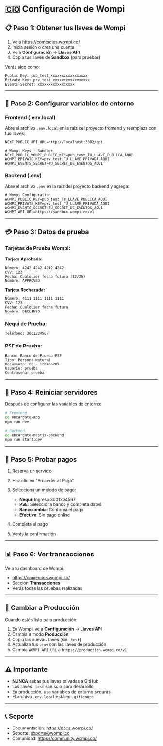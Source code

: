 # 🇨🇴 Configuración de Wompi

## 📋 Paso 1: Obtener tus llaves de Wompi

1. Ve a https://comercios.wompi.co/
2. Inicia sesión o crea una cuenta
3. Ve a **Configuración** → **Llaves API**
4. Copia tus llaves de **Sandbox** (para pruebas)

Verás algo como:
```
Public Key: pub_test_xxxxxxxxxxxxxxxxx
Private Key: prv_test_xxxxxxxxxxxxxxxxx
Events Secret: xxxxxxxxxxxxxxxxx
```

---

## 🔧 Paso 2: Configurar variables de entorno

### Frontend (.env.local)

Abre el archivo `.env.local` en la raíz del proyecto frontend y reemplaza con tus llaves:

```env
NEXT_PUBLIC_API_URL=http://localhost:3002/api

# Wompi Keys - Sandbox
NEXT_PUBLIC_WOMPI_PUBLIC_KEY=pub_test_TU_LLAVE_PUBLICA_AQUI
WOMPI_PRIVATE_KEY=prv_test_TU_LLAVE_PRIVADA_AQUI
WOMPI_EVENTS_SECRET=TU_SECRET_DE_EVENTOS_AQUI
```

### Backend (.env)

Abre el archivo `.env` en la raíz del proyecto backend y agrega:

```env
# Wompi Configuration
WOMPI_PUBLIC_KEY=pub_test_TU_LLAVE_PUBLICA_AQUI
WOMPI_PRIVATE_KEY=prv_test_TU_LLAVE_PRIVADA_AQUI
WOMPI_EVENTS_SECRET=TU_SECRET_DE_EVENTOS_AQUI
WOMPI_API_URL=https://sandbox.wompi.co/v1
```

---

## 💳 Paso 3: Datos de prueba

### Tarjetas de Prueba Wompi:

**Tarjeta Aprobada:**
```
Número: 4242 4242 4242 4242
CVV: 123
Fecha: Cualquier fecha futura (12/25)
Nombre: APPROVED
```

**Tarjeta Rechazada:**
```
Número: 4111 1111 1111 1111
CVV: 123
Fecha: Cualquier fecha futura
Nombre: DECLINED
```

### Nequi de Prueba:
```
Teléfono: 3001234567
```

### PSE de Prueba:
```
Banco: Banco de Prueba PSE
Tipo: Persona Natural
Documento: CC - 123456789
Usuario: prueba
Contraseña: prueba
```

---

## 🚀 Paso 4: Reiniciar servidores

Después de configurar las variables de entorno:

```bash
# Frontend
cd encargate-app
npm run dev

# Backend
cd encargate-nestjs-backend
npm run start:dev
```

---

## 🧪 Paso 5: Probar pagos

1. Reserva un servicio
2. Haz clic en "Proceder al Pago"
3. Selecciona un método de pago:
   - **Nequi**: Ingresa 3001234567
   - **PSE**: Selecciona banco y completa datos
   - **Bancolombia**: Confirma el pago
   - **Efectivo**: Sin pago online

4. Completa el pago
5. Verás la confirmación

---

## 📊 Paso 6: Ver transacciones

Ve a tu dashboard de Wompi:
- https://comercios.wompi.co/
- Sección **Transacciones**
- Verás todas las pruebas realizadas

---

## 🔄 Cambiar a Producción

Cuando estés listo para producción:

1. En Wompi, ve a **Configuración** → **Llaves API**
2. Cambia a modo **Producción**
3. Copia las nuevas llaves (sin `_test`)
4. Actualiza tus `.env` con las llaves de producción
5. Cambia `WOMPI_API_URL` a `https://production.wompi.co/v1`

---

## ⚠️ Importante

- **NUNCA** subas tus llaves privadas a GitHub
- Las llaves `_test` son solo para desarrollo
- En producción, usa variables de entorno seguras
- El archivo `.env.local` está en `.gitignore`

---

## 📞 Soporte

- Documentación: https://docs.wompi.co/
- Soporte: soporte@wompi.co
- Comunidad: https://community.wompi.co/
